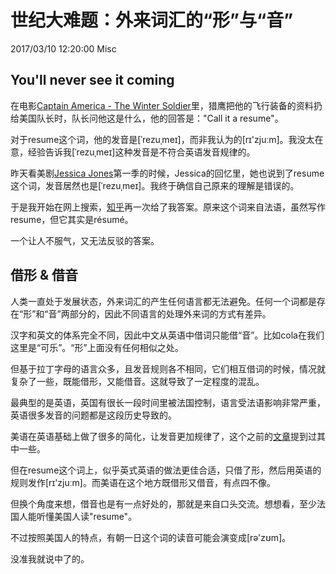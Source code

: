 # 世纪大难题：外来词汇的“形”与“音”
2017/03/10 12:20:00
Misc


## You'll never see it coming

在电影[Captain America - The Winter Soldier][a2]里，猎鹰把他的飞行装备的资料扔给美国队长时，队长问他这是什么，他的回答是："Call it a resume"。

对于resume这个词，他的发音是[ˈrezuˌmeɪ]，而非我认为的[rɪ'zjuːm]。我没太在意，经验告诉我[ˈrezuˌmeɪ]这种发音是不符合英语发音规律的。

昨天看美剧[Jessica Jones][jessica]第一季的时候，Jessica的回忆里，她也说到了resume这个词，发音居然也是[ˈrezuˌmeɪ]。我终于确信自己原来的理解是错误的。

于是我开始在网上搜索，[知乎][zhihu]再一次给了我答案。原来这个词来自法语，虽然写作resume，但它其实是résumé。

一个让人不服气，又无法反驳的答案。


## 借形 & 借音

人类一直处于发展状态，外来词汇的产生任何语言都无法避免。任何一个词都是存在“形”和“音”两部分的，因此不同语言的处理外来词的方式有差异。

汉字和英文的体系完全不同，因此中文从英语中借词只能借“音”。比如cola在我们这里是“可乐”。“形”上面没有任何相似之处。

但基于拉丁字母的语言众多，且发音规则各不相同，它们相互借词的时候，情况就复杂了一些，既能借形，又能借音。这就导致了一定程度的混乱。

最典型的是英语，英国有很长一段时间里被法国控制，语言受法语影响非常严重，英语很多发音的问题都是这段历史导致的。

美语在英语基础上做了很多的简化，让发音更加规律了，这个之前的[文章][prevarticle]提到过其中一些。

但在resume这个词上，似乎英式英语的做法更佳合适，只借了形，然后用英语的规则发作[rɪ'zjuːm]。而美语在这个地方既借形又借音，有点四不像。

但换个角度来想，借音也是有一点好处的，那就是来自口头交流。想想看，至少法国人能听懂美国人读"resume"。

不过按照美国人的特点，有朝一日这个词的读音可能会演变成[rə'zʊm]。

没准我就说中了的。


[jessica]: http://www.imdb.com/title/tt2357547/
[a2]: http://www.imdb.com/title/tt1843866/
[zhihu]: https://www.zhihu.com/question/24173240
[prevarticle]: /AmericanEnglishPronunciationBetter.html

